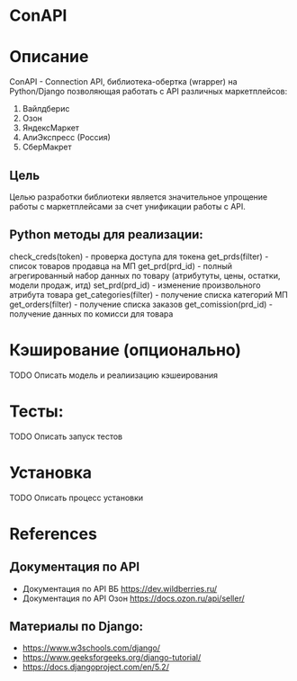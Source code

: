 # ConAPI


# Описание  
ConAPI - Connection API, библиотека-обертка (wrapper) на Python/Django позволяющая работать с API различных маркетплейсов:
1. Вайлдберис
2. Озон
3. ЯндексМаркет
4. АлиЭкспресс (Россия)
5. СберМакрет

## Цель  
Целью разработки библиотеки является значительное упрощение работы с маркетплейсами за счет унификации работы с API. 


## Python методы для реализации:
check_creds(token) - проверка доступа для токена
get_prds(filter) - список товаров продавца на МП
get_prd(prd_id) - полный агрегированный набор данных по товару (атрибутуты, цены, остатки, модели продаж, итд) 
set_prd(prd_id) - изменение произвольного атрибута товара
get_categories(filter) - получение списка категорий МП
get_orders(filter) - получение списка заказов
get_comission(prd_id) - получение данных по комисси для товара




# Кэширование (опционально)
TODO Описать модель и реалиизацию кэшеирования


# Тесты: 
TODO Описать запуск тестов


# Установка
TODO Описать процесс установки




# References

## Документация по API
- Документация по API ВБ https://dev.wildberries.ru/
- Документация по API Озон https://docs.ozon.ru/api/seller/


## Материалы по Django:
- https://www.w3schools.com/django/
- https://www.geeksforgeeks.org/django-tutorial/
- https://docs.djangoproject.com/en/5.2/

   
   
